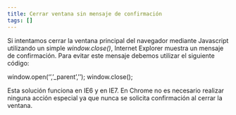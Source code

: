 ```yaml
---
title: Cerrar ventana sin mensaje de confirmación
tags: []
---
```

Si intentamos cerrar la ventana principal del navegador mediante Javascript utilizando un simple _window.close()_, Internet Explorer muestra un mensaje de confirmación. Para evitar este mensaje debemos utilizar el siguiente código:

window.open(‘’,’\_parent’,’’); window.close();

Esta solución funciona en IE6 y en IE7. En Chrome no es necesario realizar ninguna acción especial ya que nunca se solicita confirmación al cerrar la ventana.

